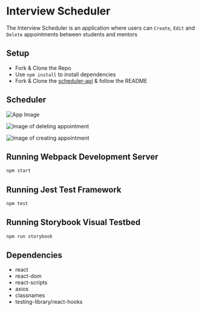 # Interview Scheduler
The Interview Scheduler is an application where users can `Create`, `Edit` and `Delete` appointments between students and mentors
## Setup
- Fork & Clone the Repo
- Use `npm install` to install dependencies 
- Fork & Clone the [scheduler-api](https://github.com/lighthouse-labs/scheduler-api) & follow the README

## Scheduler
![App Image](https://user-images.githubusercontent.com/93356900/185004623-6368e6b5-2ee8-46d5-8d0f-e16226656c62.jpeg)

![Image of deleting appointment](https://user-images.githubusercontent.com/93356900/185004934-84f3e3ae-e80c-4e96-b9cc-1beb39c70034.jpeg)

![Image of creating appointment](https://user-images.githubusercontent.com/93356900/185004970-56e13087-3f82-48a9-a872-0ee26473012f.jpeg)

## Running Webpack Development Server

```sh
npm start
```

## Running Jest Test Framework

```sh
npm test
```

## Running Storybook Visual Testbed

```sh
npm run storybook
```
## Dependencies 
- react
- react-dom
- react-scripts
- axios
- classnames
- testing-library/react-hooks
